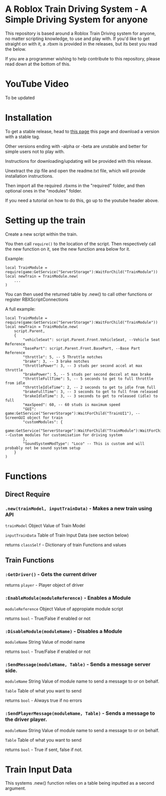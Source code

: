 # A Roblox Train Driving System - A Simple Driving System for anyone

This repository is based around a Roblox Train Driving system for anyone, no matter scripting knowledge, to use and play with.
If you'd like to get straight on with it, a .rbxm is provided in the releases, but its best you read the below.

If you are a programmer wishing to help contribute to this repository, please read down at the bottom of this.

# YouTube Video

To be updated

# Installation
To get a stable release, head to [this page](https://github.com/jake-baxter/rblx-train-driving-system/releases) this page and download a version with a stable tag.

Other versions ending with -alpha or -beta are unstable and better for simple users not to play with.

Instructions for downloading/updating will be provided with this release.

Unextract the zip file and open the readme.txt file, which will provide installation instructions.

Then import all the required .rbxms in the "required" folder, and then optional ones in the "modules" folder.

If you need a tutorial on how to do this, go up to the youtube header above.

# Setting up the train
Create a new script within the train.

You then call ```require()``` to the location of the script. Then respectively call the new function on it, see the new function area below for it.

Example:
```
local TrainModule = require(game:GetService("ServerStorage"):WaitForChild("TrainModule"))
local newTrain = TrainModule.new(
    ...
)
```

You can then used the returned table by .new()  to call other functions or register RBXScriptConnections

A full example:
```
local TrainModule = require(game:GetService("ServerStorage"):WaitForChild("TrainModule"))
local newTrain = TrainModule.new(
    script.Parent,
    {
        "vehicleSeat": script.Parent.Front.VehicleSeat, --Vehicle Seat Reference
        "basePart": script.Parent.Front.BasePart, --Base Part Reference
        "throttle": 5, -- 5 Throttle notches
        "brake": 3, -- 3 brake notches
        "throttlePower": 3, -- 3 studs per second accel at max throttle
        "brakePower": 5, -- 5 studs per second deccel at max brake
        "throttleFullTime": 5, -- 5 seconds to get to full throttle from idle
        "throttleIdleTime": 2, -- 2 seconds to get to idle from full
        "brakeFullTime": 3, -- 3 seconds to get to full from released
        "brakeIdleTime": 3, -- 3 seconds to get to released (idle) to full
        "maxSpeed": 60, -- 60 studs is maximum speed
        "GUI": game:GetService("ServerStorage"):WaitForChild("TrainUI1"), -- ScreenGUI object for train
        "customModules": {
            game:GetService("ServerStorage"):WaitForChild("TrainModule"):WaitForChild("SoundSystem")  --Custom modules for customisation for driving system
        },
        "SoundSystemModType": "Loco" -- This is custom and will probably not be sound system setup
    }
)
```

# Functions

## Direct Require
### ```.new(trainModel, inputTrainData)``` - Makes a new train using API

`trainModel`  Object Value of Train Model

`inputTrainData`  Table of Train Input Data (see section below)

returns `classSelf` - Dictionary of train Functions and values


## Train Functions
### ```:GetDriver()``` - Gets the current driver

returns `player` - Player object of driver

### ```:EnableModule(moduleReference)``` - Enables a Module

`moduleReference`  Object Value of appropiate module script

returns `bool` - True/False if enabled or not

### ```:DisableModule(moduleName)``` - Disables a Module

`moduleName`  String Value of model name

returns `bool` - True/False if enabled or not

### ```:SendMessage(moduleName, Table)``` - Sends a message server side.

`moduleName`  String Value of module name to send a message to or on behalf.

`Table`  Table of what you want to send

returns `bool` - Always true if no errors

### ```:SendPlayerMessage(moduleName, Table)``` - Sends a message to the driver player.

`moduleName`  String Value of module name to send a message to or on behalf.

`Table`  Table of what you want to send

returns `bool` - True if sent, false if not.

# Train Input Data
This systems .new() function relies on a table being inputted as a second argument.